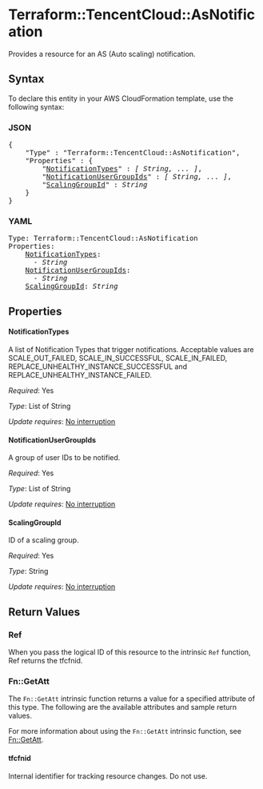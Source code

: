 # Terraform::TencentCloud::AsNotification

Provides a resource for an AS (Auto scaling) notification.

## Syntax

To declare this entity in your AWS CloudFormation template, use the following syntax:

### JSON

<pre>
{
    "Type" : "Terraform::TencentCloud::AsNotification",
    "Properties" : {
        "<a href="#notificationtypes" title="NotificationTypes">NotificationTypes</a>" : <i>[ String, ... ]</i>,
        "<a href="#notificationusergroupids" title="NotificationUserGroupIds">NotificationUserGroupIds</a>" : <i>[ String, ... ]</i>,
        "<a href="#scalinggroupid" title="ScalingGroupId">ScalingGroupId</a>" : <i>String</i>
    }
}
</pre>

### YAML

<pre>
Type: Terraform::TencentCloud::AsNotification
Properties:
    <a href="#notificationtypes" title="NotificationTypes">NotificationTypes</a>: <i>
      - String</i>
    <a href="#notificationusergroupids" title="NotificationUserGroupIds">NotificationUserGroupIds</a>: <i>
      - String</i>
    <a href="#scalinggroupid" title="ScalingGroupId">ScalingGroupId</a>: <i>String</i>
</pre>

## Properties

#### NotificationTypes

A list of Notification Types that trigger notifications. Acceptable values are SCALE_OUT_FAILED, SCALE_IN_SUCCESSFUL, SCALE_IN_FAILED, REPLACE_UNHEALTHY_INSTANCE_SUCCESSFUL and REPLACE_UNHEALTHY_INSTANCE_FAILED.

_Required_: Yes

_Type_: List of String

_Update requires_: [No interruption](https://docs.aws.amazon.com/AWSCloudFormation/latest/UserGuide/using-cfn-updating-stacks-update-behaviors.html#update-no-interrupt)

#### NotificationUserGroupIds

A group of user IDs to be notified.

_Required_: Yes

_Type_: List of String

_Update requires_: [No interruption](https://docs.aws.amazon.com/AWSCloudFormation/latest/UserGuide/using-cfn-updating-stacks-update-behaviors.html#update-no-interrupt)

#### ScalingGroupId

ID of a scaling group.

_Required_: Yes

_Type_: String

_Update requires_: [No interruption](https://docs.aws.amazon.com/AWSCloudFormation/latest/UserGuide/using-cfn-updating-stacks-update-behaviors.html#update-no-interrupt)

## Return Values

### Ref

When you pass the logical ID of this resource to the intrinsic `Ref` function, Ref returns the tfcfnid.

### Fn::GetAtt

The `Fn::GetAtt` intrinsic function returns a value for a specified attribute of this type. The following are the available attributes and sample return values.

For more information about using the `Fn::GetAtt` intrinsic function, see [Fn::GetAtt](https://docs.aws.amazon.com/AWSCloudFormation/latest/UserGuide/intrinsic-function-reference-getatt.html).

#### tfcfnid

Internal identifier for tracking resource changes. Do not use.

